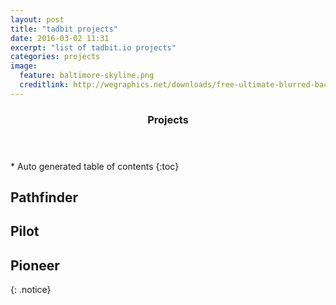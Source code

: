 ```yaml
---
layout: post
title: "tadbit projects"
date: 2016-03-02 11:31
excerpt: "list of tadbit.io projects"
categories: projects
image:
  feature: baltimore-skyline.png
  creditlink: http://wegraphics.net/downloads/free-ultimate-blurred-background-pack/
---
```


<section id="table-of-contents" class="toc">
  <header>
    <h3>Projects</h3>
  </header>
<div id="drawer" markdown="1">
*  Auto generated table of contents
{:toc}
</div>
</section><!-- /#table-of-contents -->

##  Pathfinder
##  Pilot
##  Pioneer



{: .notice}

